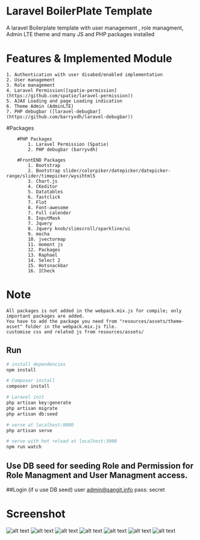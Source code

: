 
# Laravel BoilerPlate Template

A laravel Boilerplate template with user management , role managment, Admin LTE theme and many JS and PHP packages installed

# Features & Implemented Module

    1. Authentication with user disabed/enabled implementation
    2. User management
    3. Role management
    4. Laravel Permission([spatie-permission](https://github.com/spatie/laravel-permission))
    5. AJAX Loading and page Loading indication
    6. Theme Admin (AdminLTE)
    7. PHP debugbar ([laravel-debugbar](https://github.com/barryvdh/laravel-debugbar))

#Packages

        #PHP Packages
            1. Laravel Permission (Spatie)
            2. PHP debugbar (barryvdh)

        #FrontEND Packages
            1. Bootstrap
            2. Bootstrap slider/colorpiker/datepicker/datepicker-range/slider/timepicker/wysihtml5
            3. Chart.js
            4. CKeditor
            5. Datatables
            6. fastclick
            7. Flot
            8. Font-awesome
            7. Full calender
            8. InputMask
            7. Jquery
            8. Jquery knob/slimscroll/sparkline/ui
            9. mocha
            10. jvectormap
            11. moment js
            12. Packages
            13. Raphael
            14. Select 2
            15. Hotsnackbar
            16. ICheck

# Note
    All packages is not added in the webpack.mix.js for compile; only important packages are added.
    You have to add the package you need from "resources/assets/theme-asset" folder in the webpack.mix.js file.
    customise css and related js from resources/assets/

## Run

``` bash
# install dependencies
npm install

# Composer install
composer install

# Laravel init
php artisan key:generate
php artisan migrate
php artisan db:seed

# serve at localhost:8000
php artisan serve

# serve with hot reload at localhost:3000
npm run watch

```
## Use DB seed for seeding Role and Permission for Role Managment and User Managment access.

##Login (if u use DB seed)
    user admin@sangit.info
    pass: secret

  # Screenshot
![alt text](https://github.com/sangit0/Laravel-boilerplate-Template/blob/master/screenshots/login.png "Screenshot")
![alt text](https://github.com/sangit0/Laravel-boilerplate-Template/blob/master/screenshots/user-profile.png "Screenshot")
![alt text](https://github.com/sangit0/Laravel-boilerplate-Template/blob/master/screenshots/user-manager.png "Screenshot")
![alt text](https://github.com/sangit0/Laravel-boilerplate-Template/blob/master/screenshots/roles.png "Screenshot")
![alt text](https://github.com/sangit0/Laravel-boilerplate-Template/blob/master/screenshots/edit-user.png "Screenshot")
![alt text](https://github.com/sangit0/Laravel-boilerplate-Template/blob/master/screenshots/edit-role.png "Screenshot")
![alt text](https://github.com/sangit0/Laravel-boilerplate-Template/blob/master/screenshots/php-debugbar.png "Screenshot")
